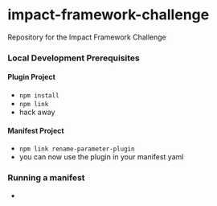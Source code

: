 # impact-framework-challenge
Repository for the Impact Framework Challenge

### Local Development Prerequisites
#### Plugin Project
* ```npm install```
* ```npm link ```
* hack away

#### Manifest Project
* ```npm link rename-parameter-plugin```
* you can now use the plugin in your manifest yaml


### Running a manifest
* ```ie --manifest 